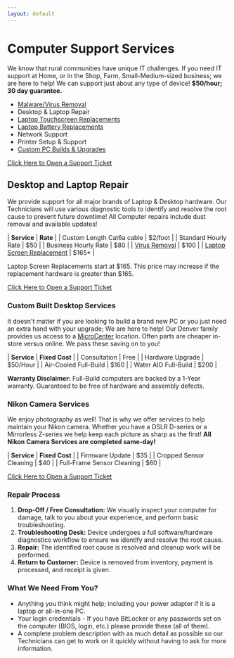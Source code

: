```yaml
---
layout: default
---
```

# Computer Support Services

We know that rural communities have unique IT challenges. If you need IT support at Home, or in the Shop, Farm, Small-Medium-sized business; we are here to help! We can support just about any type of device! **$50/hour; 30 day guarantee.**

- [Malware/Virus Removal](https://www.bluebotpc.com/pages/antivirus)
- Desktop & Laptop Repair
- [Laptop Touchscreen Replacements](https://www.bluebotpc.com/pages/laptop-screen/)
- [Laptop Battery Replacements](https://www.bluebotpc.com/pages/laptop-battery/)
- Network Support
- Printer Setup & Support
- [Custom PC Builds & Upgrades](https://www.bluebotpc.com/pages/custom-pc/)

[Click Here to Open a Support Ticket](https://forms.gle/LBAdQnoguwRzCkNo8)

## Desktop and Laptop Repair

We provide support for all major brands of Laptop & Desktop hardware. Our Technicians will use various diagnostic tools to identify and resolve the root cause to prevent future downtime! All Computer repairs include dust removal and available updates!

| **Service**               | **Rate** |
| Custom Length Cat6a cable | $2/foot |
| Standard Hourly Rate | $50 |
| Business Hourly Rate | $80 |
| [Virus Removal](https://www.bluebotpc.com/pages/antivirus/) | $100 |
| [Laptop Screen Replacement](https://www.bluebotpc.com/pages/laptop-screen/)   | $165* |

Laptop Screen Replacements start at $165. This price may increase if the replacement hardware is greater than $165.

[Click Here to Open a Support Ticket](https://forms.gle/LBAdQnoguwRzCkNo8)

### Custom Built Desktop Services

It doesn't matter if you are looking to build a brand new PC or you just need an extra hand with your upgrade; We are here to help! Our Denver family provides us access to a [MicroCenter](https://www.microcenter.com/site/stores/denver.aspx) location. Often parts are cheaper in-store versus online. We pass these saving on to you!

| **Service** | **Fixed Cost** |
| Consultation          | Free |
| Hardware Upgrade      | $50/Hour |
| Air-Cooled Full-Build | $160 |
| Water AIO Full-Build  | $200 |

**Warranty Disclaimer:** Full-Build computers are backed by a 1-Year warranty. Guaranteed to be free of hardware and assembly defects.

### Nikon Camera Services

We enjoy photography as well! That is why we offer services to help maintain your Nikon camera. Whether you have a DSLR D-series or a Mirrorless Z-series we help keep each picture as sharp as the first! **All Nikon Camera Services are completed same-day!**

| **Service** | **Fixed Cost** |
| Firmware Update | $35 |
| Cropped Sensor Cleaning | $40 |
| Full-Frame Sensor Cleaning | $60 |

[Click Here to Open a Support Ticket](https://forms.gle/LBAdQnoguwRzCkNo8)

### Repair Process

1. **Drop-Off / Free Consultation:** We visually inspect your computer for damage, talk to you about your experience, and perform basic troubleshooting.
1. **Troubleshooting Desk:** Device undergoes a full software/hardware diagnostics workflow to ensure we identify and resolve the root cause.
1. **Repair:** The identified root cause is resolved and cleanup work will be performed.
1. **Return to Customer:** Device is removed from inventory, payment is processed, and receipt is given.

### What We Need From You?

- Anything you think might help; including your power adapter if it is a laptop or all-in-one PC.
- Your login credentials - If you have BitLocker or any passwords set on the computer (BIOS, login, etc.) please provide these (all of them).
- A complete problem description with as much detail as possible so our Technicians can get to work on it quickly without having to ask for more information.
